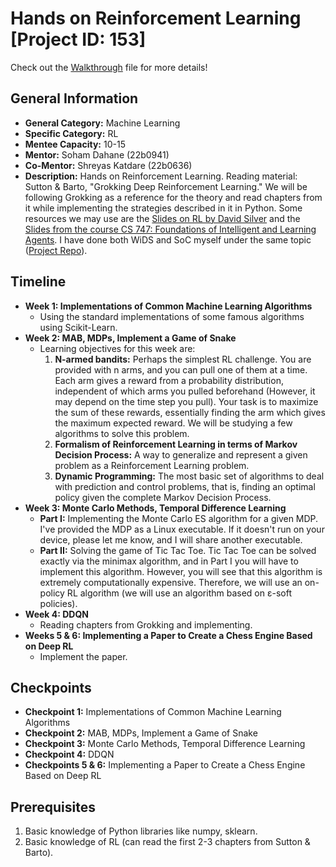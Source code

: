 # Hands on Reinforcement Learning [Project ID: 153]

Check out the [Walkthrough](Walkthrough.md) file for more details!

## General Information

- **General Category:** Machine Learning
- **Specific Category:** RL
- **Mentee Capacity:** 10-15
- **Mentor:** Soham Dahane (22b0941)
- **Co-Mentor:** Shreyas Katdare (22b0636)
- **Description:**
  Hands on Reinforcement Learning. Reading material: Sutton & Barto, "Grokking Deep Reinforcement Learning." We will be
  following Grokking as a reference for the theory and read chapters from it while implementing the strategies described
  in it in Python. Some resources we may use are
  the [Slides on RL by David Silver](https://www.deepmind.com/learning-resources/introduction-to-reinforcement-learning-with-david-silver)
  and
  the [Slides from the course CS 747: Foundations of Intelligent and Learning Agents](https://www.cse.iitb.ac.in/~shivaram/teaching/old/cs747-a2022/index.html).
  I have done both WiDS and
  SoC myself under the same
  topic ([Project Repo](https://github.com/theashwinabraham/WiDS-Training-AI-to-play-games-using-Reinforcement-Learning)).

## Timeline

- **Week 1: Implementations of Common Machine Learning Algorithms**
    - Using the standard implementations of some famous algorithms using Scikit-Learn.
- **Week 2: MAB, MDPs, Implement a Game of Snake**
    - Learning objectives for this week are:
        1. **N-armed bandits:** Perhaps the simplest RL challenge. You are provided with n arms, and you can pull one of
           them at a time. Each arm gives a reward from a probability distribution, independent of which arms you pulled
           beforehand (However, it may depend on the time step you pull). Your task is to maximize the sum of these
           rewards, essentially finding the arm which gives the maximum expected reward. We will be studying a few
           algorithms to solve this problem.
        2. **Formalism of Reinforcement Learning in terms of Markov Decision Process:** A way to generalize and
           represent a given problem as a Reinforcement Learning problem.
        3. **Dynamic Programming:** The most basic set of algorithms to deal with prediction and control problems, that
           is, finding an optimal policy given the complete Markov Decision Process.
- **Week 3: Monte Carlo Methods, Temporal Difference Learning**
    - **Part I:** Implementing the Monte Carlo ES algorithm for a given MDP. I've provided the MDP as a Linux
      executable. If it doesn't run on your device, please let me know, and I will share another executable.
    - **Part II:** Solving the game of Tic Tac Toe. Tic Tac Toe can be solved exactly via the minimax algorithm, and in
      Part I you will have to implement this algorithm. However, you will see that this algorithm is extremely
      computationally expensive. Therefore, we will use an on-policy RL algorithm (we will use an algorithm based on
      ε-soft policies).
- **Week 4: DDQN**
    - Reading chapters from Grokking and implementing.
- **Weeks 5 & 6: Implementing a Paper to Create a Chess Engine Based on Deep RL**
    - Implement the paper.

## Checkpoints

- **Checkpoint 1:** Implementations of Common Machine Learning Algorithms
- **Checkpoint 2:** MAB, MDPs, Implement a Game of Snake
- **Checkpoint 3:** Monte Carlo Methods, Temporal Difference Learning
- **Checkpoint 4:** DDQN
- **Checkpoints 5 & 6:** Implementing a Paper to Create a Chess Engine Based on Deep RL

## Prerequisites

1. Basic knowledge of Python libraries like numpy, sklearn.
2. Basic knowledge of RL (can read the first 2-3 chapters from Sutton & Barto).

[//]: # (## Statement of Purpose &#40;SOP&#41;)

[//]: # ()
[//]: # (I am very much interested in learning about Reinforcement Learning and Machine Learning &#40;as AI-ML is a field with very)

[//]: # (high demand 🙂&#41;. I believe working on your project would be a fantastic way for me to advance in this area. I am excited)

[//]: # (to learn about the theoretical foundations of reinforcement learning and machine learning and their real-world)

[//]: # (applications. I also have a basic knowledge of Python. I have a strong commitment to learning and meeting deadlines. I)

[//]: # (am confident that my participation will enhance my Machine Learning and Reinforcement Learning expertise.)
